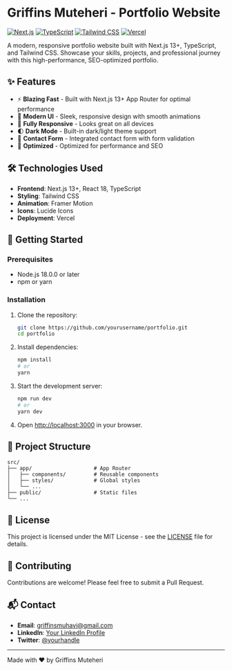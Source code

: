 # Griffins Muteheri - Portfolio Website

[![Next.js](https://img.shields.io/badge/Next.js-000000?style=for-the-badge&logo=nextdotjs&logoColor=white)](https://nextjs.org/)
[![TypeScript](https://img.shields.io/badge/TypeScript-3178C6?style=for-the-badge&logo=typescript&logoColor=white)](https://www.typescriptlang.org/)
[![Tailwind CSS](https://img.shields.io/badge/Tailwind_CSS-38B2AC?style=for-the-badge&logo=tailwind-css&logoColor=white)](https://tailwindcss.com/)
[![Vercel](https://img.shields.io/badge/Vercel-000000?style=for-the-badge&logo=vercel&logoColor=white)](https://vercel.com)

A modern, responsive portfolio website built with Next.js 13+, TypeScript, and Tailwind CSS. Showcase your skills, projects, and professional journey with this high-performance, SEO-optimized portfolio.

## ✨ Features

- ⚡ **Blazing Fast** - Built with Next.js 13+ App Router for optimal performance
- 🎨 **Modern UI** - Sleek, responsive design with smooth animations
- 📱 **Fully Responsive** - Looks great on all devices
- 🌓 **Dark Mode** - Built-in dark/light theme support
- 📝 **Contact Form** - Integrated contact form with form validation
- 🚀 **Optimized** - Optimized for performance and SEO

## 🛠️ Technologies Used

- **Frontend**: Next.js 13+, React 18, TypeScript
- **Styling**: Tailwind CSS
- **Animation**: Framer Motion
- **Icons**: Lucide Icons
- **Deployment**: Vercel

## 🚀 Getting Started

### Prerequisites

- Node.js 18.0.0 or later
- npm or yarn

### Installation

1. Clone the repository:
   ```bash
   git clone https://github.com/yourusername/portfolio.git
   cd portfolio
   ```

2. Install dependencies:
   ```bash
   npm install
   # or
   yarn
   ```

3. Start the development server:
   ```bash
   npm run dev
   # or
   yarn dev
   ```

4. Open [http://localhost:3000](http://localhost:3000) in your browser.

## 🧩 Project Structure

```
src/
├── app/                    # App Router
│   ├── components/         # Reusable components
│   ├── styles/             # Global styles
│   └── ...
├── public/                 # Static files
└── ...
```

## 📄 License

This project is licensed under the MIT License - see the [LICENSE](LICENSE) file for details.

## 🤝 Contributing

Contributions are welcome! Please feel free to submit a Pull Request.

## 📬 Contact

- **Email**: griffinsmuhavi@gmail.com
- **LinkedIn**: [Your LinkedIn Profile](https://linkedin.com/in/muhavii)
- **Twitter**: [@yourhandle](https://twitter.com/muhavi_)

---

Made with ❤️ by Griffins Muteheri

